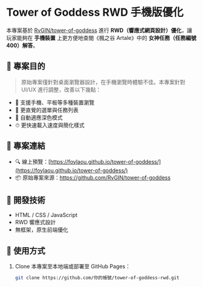 # Tower of Goddess RWD 手機版優化

本專案基於 [RvGIN/tower-of-goddess](https://github.com/RvGIN/tower-of-goddess) 進行 **RWD（響應式網頁設計）優化**，讓玩家能夠在 **手機裝置** 上更方便地查閱《楓之谷 Artale》中的 **女神任務（任務編號 400）解答**。

## 🧩 專案目的

> 原始專案僅針對桌面瀏覽器設計，在手機瀏覽時體驗不佳。本專案針對 UI/UX 進行調整，改善以下幾點：

- 📱 支援手機、平板等多種裝置瀏覽
- 🧭 更直覺的選單與任務列表
- 🌙 自動適應深色模式
- ⏱ 更快速載入速度與簡化樣式

## 🔗 專案連結

- 🔍 線上預覽：[https://foylaou.github.io/tower-of-goddess/](https://foylaou.github.io/tower-of-goddess/)
- 📦 原始專案來源：https://github.com/RvGIN/tower-of-goddess

## 🔧 開發技術

- HTML / CSS / JavaScript
- RWD 響應式設計
- 無框架，原生前端優化

## 📂 使用方式

1. Clone 本專案至本地端或部署至 GitHub Pages：
   ```bash
   git clone https://github.com/你的帳號/tower-of-goddess-rwd.git
